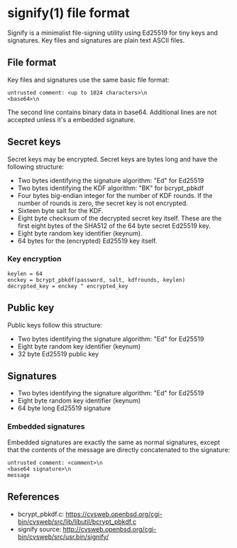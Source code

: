 # signify(1) file format

Signify is a minimalist file-signing utility using Ed25519 for tiny
keys and signatures. Key files and signatures are plain text ASCII
files.

## File format

Key files and signatures use the same basic file format:

    untrusted comment: <up to 1024 characters>\n
    <base64>\n

The second line contains binary data in base64. Additional lines
are not accepted unless it's a embedded signature.

## Secret keys

Secret keys may be encrypted. Secret keys are <xy> bytes long and have
the following structure:

- Two bytes identifying the signature algorithm: "Ed" for Ed25519
- Two bytes identifying the KDF algorithm: "BK" for bcrypt_pbkdf
- Four bytes big-endian integer for the number of KDF rounds. If the
  number of rounds is zero, the secret key is not encrypted.
- Sixteen byte salt for the KDF.
- Eight byte checksum of the decrypted secret key itself. These are
  the first eight bytes of the SHA512 of the 64 byte secret Ed25519
  key.
- Eight byte random key identifier (keynum).
- 64 bytes for the (encrypted) Ed25519 key itself. 

### Key encryption

    keylen = 64
    enckey = bcrypt_pbkdf(password, salt, kdfrounds, keylen)
    decrypted_key = enckey ^ encrypted_key

## Public key

Public keys follow this structure:

- Two bytes identifying the signature algorithm: "Ed" for Ed25519
- Eight byte random key identifier (keynum)
- 32 byte Ed25519 public key

## Signatures

- Two bytes identifying the signature algorithm: "Ed" for Ed25519
- Eight byte random key identifier (keynum)
- 64 byte long Ed25519 signature

### Embedded signatures

Embedded signatures are exactly the same as normal signatures, except
that the contents of the message are directly concatenated to the signature:

    untrusted comment: <comment>\n
    <base64 signature>\n
    message

## References

- bcrypt_pbkdf.c: https://cvsweb.openbsd.org/cgi-bin/cvsweb/src/lib/libutil/bcrypt_pbkdf.c
- signify source: http://cvsweb.openbsd.org/cgi-bin/cvsweb/src/usr.bin/signify/
